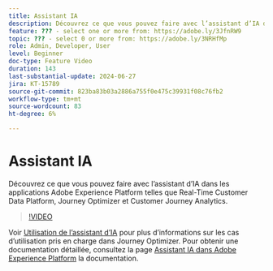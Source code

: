 ```yaml
---
title: Assistant IA
description: Découvrez ce que vous pouvez faire avec l’assistant d’IA dans les applications Adobe Experience Platform telles que Real-Time Customer Data Platform, Journey Optimizer et Customer Journey Analytics.
feature: ??? - select one or more from: https://adobe.ly/3JfnRW9
topic: ??? - select 0 or more from: https://adobe.ly/3NRHfMp
role: Admin, Developer, User
level: Beginner
doc-type: Feature Video
duration: 143
last-substantial-update: 2024-06-27
jira: KT-15789
source-git-commit: 823ba83b03a2886a755f0e475c39931f08c76fb2
workflow-type: tm+mt
source-wordcount: 83
ht-degree: 6%

---
```



# Assistant IA

Découvrez ce que vous pouvez faire avec l’assistant d’IA dans les applications Adobe Experience Platform telles que Real-Time Customer Data Platform, Journey Optimizer et Customer Journey Analytics.

>[!VIDEO](https://video.tv.adobe.com/v/3429845/?learn=on)

Voir [Utilisation de l’assistant d’IA](https://experienceleague.adobe.com/en/docs/journey-optimizer/using/get-started/ai-assistant) pour plus d’informations sur les cas d’utilisation pris en charge dans Journey Optimizer. Pour obtenir une documentation détaillée, consultez la page [Assistant IA dans Adobe Experience Platform](https://experienceleague.adobe.com/fr/docs/experience-platform/ai-assistant/home) la documentation.
